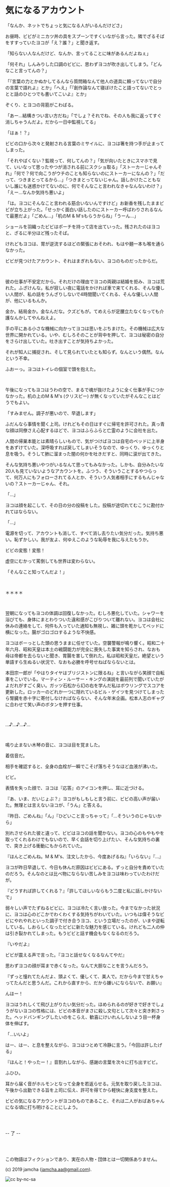 

# 気になるアカウント

「なんか、ネットでちょっと気になる人がいるんだけどさ」

お昼時、ビビがミニカツ丼の具をスプーンですくいながら言った。隣でざるそばをすすっていたヨコが「え？誰？」と聞き返す。

「知らない人なんだけど、なんか、言ってることに味があるんだよねぇ」

「何それ」しんみりした口調のビビに、思わずヨコが吹き出してしまう。「どんなこと言ってんの？」

「『言葉の力とかぬかしてるんなら質問箱なんて他人の道具に頼ってないで自分の言葉で語れよ』とか」「へえ」「『創作論なんて寝ぼけたこと語ってないでとっとと話のひとつでも書いてこいよ』とか」

ぞくり、とヨコの背筋がこわばる。

「あー…結構きつい言い方だね」「でしょ？それでね、その人も我に返ってすぐ消しちゃうんだよ。だから一日中監視してる」

「はぁ！？」

ビビの口から次々と発射される言葉のミサイルに、ヨコは箸を持つ手が止まってしまった。

「それやばくない？監視って、何してんの？」「気が向いたときにスマホで見て、いいなって思ったやつが消される前にスクショ取る」「ストーカーじゃんそれ」「何で？何で向こうがウチのことも知らないのにストーカーになんの？」「だって、つきまとってるから…」「つきまとってないじゃん。話しかけたこともないし誰にも迷惑かけてないのに、何でそんなこと言われなきゃなんないわけ？」「えー…なんか気持ち悪いよ」

「は。ヨコにそんなこと言われる筋合いないんですけど」お新香を残したままビビが立ち上がった。「せっかく面白い話したのにストーカー呼ばわりされるなんて最悪だよ」「ごめん…」「机のM & M'sもらうからね」「うーん…」

ショールを羽織ったビビはポーチを持って店を出ていった。残されたのはヨコと、ざるに半分ほど残ったそば。

けれどもヨコは、胃が逆流するほどの緊張におそわれ、もはや麺一本も喉を通らなかった。

ビビが見つけたアカウント、それはまぎれもない、ヨコのものだったからだ。

<br>

彼の仕事が不安定だから。それだけの理由でヨコの両親は結婚を拒み、ヨコは荒れた。ふざけんな。私が寂しい夜に電話をかければ車で来てくれる、そんな優しい人間が、私の話をうんざりしないで4時間聞いてくれる、そんな優しい人間が、他にいるもんか。

金か。結局金か。金なんだな。クズどもが。てめえらが足腰立たなくなっても介護なんかしてやんねえよ。

手の平にある小さな機械に向かってヨコは思いをぶちまけた。その機械は広大な世界に開かれている。いや、むしろそのことが背中を押して、ヨコは秘密の自分をさらけ出していた。吐き出すことが気持ちよかった。

それが知人に捕捉され、そして見られていたとも知らず。なんという偶然。なんという不幸。

ふおーっ。ヨコはトイレの個室で頭を抱えた。

<br>

午後になってもヨコはうわの空で、まるで魂が抜けたように全く仕事が手につかなかった。机の上のM & M's (クリスピー) が無くなっていたがそんなことはどうでもよい。

「すみません。調子が悪いので、早退します」

ふだんなら事情を聞く上司。けれどもその日はすぐに帰宅を許可された。真っ青な顔は同僚さえ心配するほどで、ヨコはふらふらと亡霊のように会社を出た。

人間の帰巣本能とは素晴らしいもので、気がつけばヨコは自宅のベッドに上半身をあずけていた。深呼吸すれば戻してしまいそうなので、ゆっくり、ゆっくりと息を吸う。そうして肺に溜まった闇の何かを吐きだすと、同時に涙が出てきた。

そんな気持ち悪いやつがいるなんて思ってもみなかった。しかも、自分みたいな20人も見ていないようなアカウントを。ふつう、そういうことするやつらって、何万人にもフォローされてる人とか、そういう人気者相手にするもんじゃないの？ストーカーじゃん、それ。

「…」

ヨコは顔を起こして、その日の分の投稿をした。投稿が途切れてむこうに勘付かれてはならない。

「…」

電源を切って、アカウントも消して、すべて消し去りたい気分だった。気持ち悪い。恥ずかしい。我が友よ、何ゆえこのような恥辱を我に与えたもうか。

ビビの変態！変態！

虚空にむかって罵倒しても世界は変わらない。

「そんなこと知ってんだよ！」

<br>

＊＊＊＊

<br>

翌朝になってもヨコの体調は回復しなかった。むしろ悪化していた。シャワーを浴びても、身体にまとわりついた違和感がこびりついて離れない。ヨコは会社に休みの連絡をして、何件も入っていた通知も無視し、雑に頭を乾かしてベッドに横になった。腸がゴロゴロするような不快感。

ヨコはボーっとした頭の思うままに任せていた。空襲警報が鳴り響く。昭和二十年六月、昭和天皇は本土の戦闘能力が完全に喪失した事実を知らされ、なおも母は帝都を去らないと聞き、胃腸を害して倒れた。私は昭和天皇だ。絶望という単語すら生ぬるい状況で、なおも必勝を呼号せねばならないとは。

本田宗一郎が「やはりタイヤはブリジストンに限るね」と言いながら笑顔で自転車をこいでいる。マーティン・ルーサー・キングの演説を最前列で聞いていたがよだれがすごく臭い。ガッツ石松から幻の右を学んだ私はボウリングでスコアを更新した。ロッカーのどれか一つに隠れているビル・ゲイツを見つけてしまったら腎臓を赤十字に寄付しなければならない、そんな年末企画。松本人志のギャグに合わせて笑い声のボタンを押す仕事。

<br>

…♪…♪…♪…

<br>

鳴り止まない木琴の音に、ヨコは目を覚ました。

着信音だ。

相手を確認すると、全身の血栓が一瞬でこそげ落ちそうなほど血液が沸いた。

ビビ。

表情を失った顔で、ヨコは『応答』のアイコンを押し、耳に近づける。

『あ、いま、だいじょぶ？』ヨコがもしもしと言う前に、ビビの高い声が届いた。無理とは言えないヨコが、「うん」と答える。

『昨日、ごめんね』「ん」『ひどいこと言っちゃって』「…そういうのじゃないから」

別れさせられた彼と違って、ビビはヨコの話を聞かない。ヨコの心のもやもやを取ってくれるわけでもないので、早く会話を切り上げたい、そんな気持ちの裏で、突き上げる衝動にもかられていた。

『ほんとごめんね。M & M's、注文したから、今度あげるね』「いらない」『…』

ヨコが昨日早退して、今日も休んだ原因はビビにある。ずっと自分を責めていたのだろう。そんなのとは比べ物にならない苦しみをヨコは味わっていたわけだが。

『どうすれば許してくれる？』「許してほしいならもう二度と私に話しかけないで」

弱々しい声でたずねるビビに、ヨコは冷たく言い放った。今までなかった状況に、ヨコは心のどこかでわくわくする気持ちがわいていた。いつもは偉そうなビビにやれやれといった調子で付き合うヨコ、という立場だったのが、いまや逆転している。しおらしくなったビビに新たな魅力を感じている。けれども二人の仲は引き裂かれてしまった。もうビビと話す機会もなくなるのだろう。

『いやだよ』

ビビが震える声で言った。『ヨコと話せなくなるなんてやだ』

思わずヨコの顔が耳まで赤くなった。なんて大胆なことを言うんだろう。

『ずっと憧れてたんだよ、頭よくて、優しくて、美人で。だから今まで甘えちゃってたんだと思うんだ。これから直すから、だから嫌いにならないで、お願い』

んほー！

ヨコはうれしくて飛び上がりたい気分だった。ほめられるのが好きで好きでしょうがないヨコの性格には、ビビの本音がまさに殺し文句として次々と突き刺さった。ヘッドバンギングしたいのをこらえ、歓喜にけいれんしないよう目一杯身体を伸ばす。

「…いいよ」

はー、はー、と息を整えながら、ヨコはつとめて冷静に言う。「今回は許したげる」

『ほんと！やったー！』音割れしながら、感謝の言葉を次々に打ち出すビビ。

ふひひ。

耳から届く音がホルモンとなって全身を若返らせる。元気を取り戻したヨコは、午後から出勤できる旨を上司に伝え、許可を得てから軽快に身支度を整えた。

ビビの気になるアカウントがヨコのものであること、それは二人がおばあちゃんになる頃に打ち明けることにしよう。

<br>
<br>

-- 了 --

<br>
<br>

この物語はフィクションであり、実在の人物・団体とは一切関係ありません。  

(c) 2019 jamcha (jamcha.aa@gmail.com).  

![cc by-nc-sa](https://i.creativecommons.org/l/by-nc-sa/4.0/88x31.png)  

